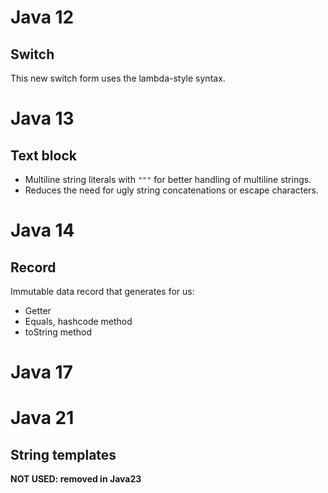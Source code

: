 
# Java 12 

## Switch

This new switch form uses the lambda-style syntax.

# Java 13

## Text block
- Multiline string literals with `"""` for better handling of multiline strings.
- Reduces the need for ugly string concatenations or escape characters.

# Java 14

## Record

Immutable data record that generates for us:
* Getter
* Equals, hashcode method
* toString method

# Java 17

# Java 21

## String templates

**NOT USED: removed in Java23**


